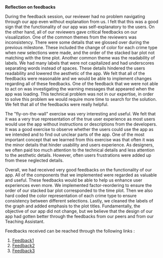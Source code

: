 **Reflection on feedbacks**

During the feedback session, our reviewer had no problem navigating through our app even without explanation from us. I felt that this was a good sign that the  functionality of our app was self-explanatory to the users. On the other hand, all of our reviewers gave critical feedbacks on our visualization. One of the common themes from the reviewers was inconsistency. There were some details that we glossed over during the previous milestone. These included the change of color for each crime type when new selections were made, and the order of the stacked bar plot not matching with the time plot. Another common theme was the readability of labels. We had many labels that were not capitalized and had underscores separating words instead of spaces. These details hindered the users readability and lowered the aesthetic of the app. We felt that all of the feedbacks were reasonable and we would be able to implement changes regarding all of these feedbacks.  One of the feedback that we were not able to act on was investigating the warning messages that appeared when the app was loading. This technical problem was not in our expertise, in order to solve this problem we would require more time to search for the solution. We felt that all of the feedbacks were really helpful.

 The "fly-on-the-wall" exercise was very interesting and useful. We felt that it was a very true representation of the true user experience as most users would use the app without instructions or descriptions from the developers. It was a good exercise to observe whether the users could use the app as we intended and to find out unclear parts of the app. One of the most important concept that we learned from this exercise was that often it was the minor details that hinder usability and users experience. As designers, we often paid too much attention to the technical details and less attention to the aesthetic details. However, often users frustrations were added up from these neglected details.

 Overall, we had received very good feedbacks on the functionality of our app. All of the components that we implemented were regarded as valuable and useful. These feedbacks would be able to help us enhance user experiences even more. We implemented factor-reordering to ensure the order of our stacked bar plot corresponded to the time plot. Then we also hard coded the color representation of each crime type to ensure consistency between different selections. Lastly, we cleaned the labels of the graph and added emphasis to the plot titles. Fundamentally, the objective of our app did not change, but we believe that the design of our app had gotten better through the feedbacks from our peers and from our Teaching Assistant.

Feedbacks received can be reached through the following links :
1. [Feedback1](https://github.com/UBC-MDS/Crime_Busters/issues/35)
2. [Feedback2](https://github.com/UBC-MDS/Crime_Busters/issues/30)
3. [Feedback3](https://github.com/UBC-MDS/Crime_Busters/issues/29)
